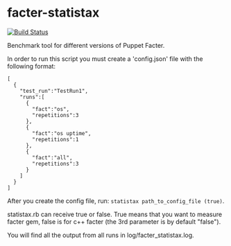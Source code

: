 # facter-statistax
[![Build Status](https://travis-ci.com/puppetlabs/facter-statistax.svg?branch=master)](https://travis-ci.com/puppetlabs/facter-statistax)

Benchmark tool for different versions of Puppet Facter.

In order to run this script you must create a 'config.json' file with the following format:

```
[
  {
    "test_run":"TestRun1",
    "runs":[
      {
        "fact":"os",
        "repetitions":3
      },
      {
        "fact":"os uptime",
        "repetitions":1
      },
      {
        "fact":"all",
        "repetitions":3
      }
    ]
  }
]
```

After you create the config file, run: ```statistax path_to_config_file (true)```.

statistax.rb can receive true or false. True means that you want to measure facter gem, false is for c++ facter (the 3rd parameter is by default "false"). 

You will find all the output from all runs in log/facter_statistax.log.
